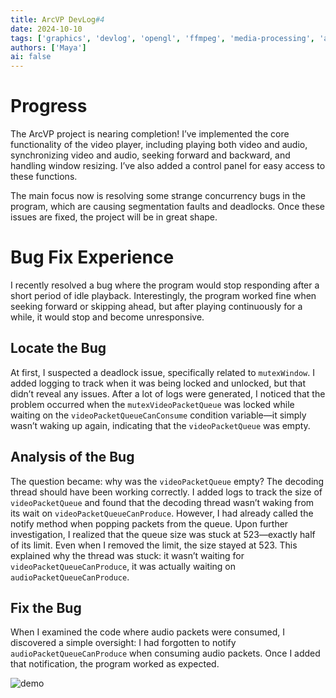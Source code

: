 ```yaml
---
title: ArcVP DevLog#4
date: 2024-10-10
tags: ['graphics', 'devlog', 'opengl', 'ffmpeg', 'media-processing', 'arcvp']
authors: ['Maya']
ai: false
---
```


# Progress

The ArcVP project is nearing completion! I’ve implemented the core functionality of the video player, including playing both video and audio, synchronizing video and audio, seeking forward and backward, and handling window resizing. I’ve also added a control panel for easy access to these functions.

The main focus now is resolving some strange concurrency bugs in the program, which are causing segmentation faults and deadlocks. Once these issues are fixed, the project will be in great shape.

# Bug Fix Experience

I recently resolved a bug where the program would stop responding after a short period of idle playback. Interestingly, the program worked fine when seeking forward or skipping ahead, but after playing continuously for a while, it would stop and become unresponsive.

## Locate the Bug

At first, I suspected a deadlock issue, specifically related to `mutexWindow`. I added logging to track when it was being locked and unlocked, but that didn’t reveal any issues. After a lot of logs were generated, I noticed that the problem occurred when the `mutexVideoPacketQueue` was locked while waiting on the `videoPacketQueueCanConsume` condition variable—it simply wasn’t waking up again, indicating that the `videoPacketQueue` was empty.

## Analysis of the Bug

The question became: why was the `videoPacketQueue` empty? The decoding thread should have been working correctly. I added logs to track the size of `videoPacketQueue` and found that the decoding thread wasn’t waking from its wait on `videoPacketQueueCanProduce`. However, I had already called the notify method when popping packets from the queue. Upon further investigation, I realized that the queue size was stuck at 523—exactly half of its limit. Even when I removed the limit, the size stayed at 523. This explained why the thread was stuck: it wasn’t waiting for `videoPacketQueueCanProduce`, it was actually waiting on `audioPacketQueueCanProduce`.

## Fix the Bug

When I examined the code where audio packets were consumed, I discovered a simple oversight: I had forgotten to notify `audioPacketQueueCanProduce` when consuming audio packets. Once I added that notification, the program worked as expected.

![demo](/devlog/devlog4-demostrate.png)

